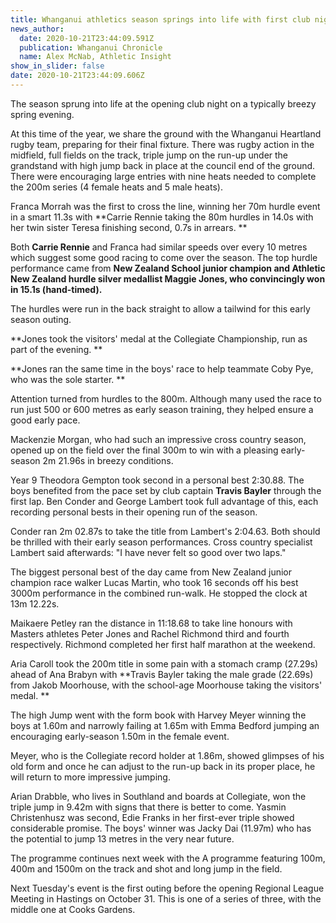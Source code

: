 ```yaml
---
title: Whanganui athletics season springs into life with first club night
news_author:
  date: 2020-10-21T23:44:09.591Z
  publication: Whanganui Chronicle
  name: Alex McNab, Athletic Insight
show_in_slider: false
date: 2020-10-21T23:44:09.606Z
---
```

The season sprung into life at the opening club night on a typically breezy spring evening.

At this time of the year, we share the ground with the Whanganui Heartland rugby team, preparing for their final fixture. There was rugby action in the midfield, full fields on the track, triple jump on the run-up under the grandstand with high jump back in place at the council end of the ground. There were encouraging large entries with nine heats needed to complete the 200m series (4 female heats and 5 male heats).

Franca Morrah was the first to cross the line, winning her 70m hurdle event in a smart 11.3s with **Carrie Rennie taking the 80m hurdles in 14.0s with her twin sister Teresa finishing second, 0.7s in arrears.**

Both **Carrie Rennie** and Franca had similar speeds over every 10 metres which suggest some good racing to come over the season. The top hurdle performance came from **New Zealand School junior champion and Athletic New Zealand hurdle silver medallist Maggie Jones, who convincingly won in 15.1s (hand-timed).**

The hurdles were run in the back straight to allow a tailwind for this early season outing.

**Jones took the visitors' medal at the Collegiate Championship, run as part of the evening.**

**Jones ran the same time in the boys' race to help teammate Coby Pye, who was the sole starter.**

Attention turned from hurdles to the 800m. Although many used the race to run just 500 or 600 metres as early season training, they helped ensure a good early pace.

Mackenzie Morgan, who had such an impressive cross country season, opened up on the field over the final 300m to win with a pleasing early-season 2m 21.96s in breezy conditions.

Year 9 Theodora Gempton took second in a personal best 2:30.88. The boys benefited from the pace set by club captain **Travis Bayler** through the first lap. Ben Conder and George Lambert took full advantage of this, each recording personal bests in their opening run of the season.

Conder ran 2m 02.87s to take the title from Lambert's 2:04.63. Both should be thrilled with their early season performances. Cross country specialist Lambert said afterwards: "I have never felt so good over two laps."

The biggest personal best of the day came from New Zealand junior champion race walker Lucas Martin, who took 16 seconds off his best 3000m performance in the combined run-walk. He stopped the clock at 13m 12.22s.

Maikaere Petley ran the distance in 11:18.68 to take line honours with Masters athletes Peter Jones and Rachel Richmond third and fourth respectively. Richmond completed her first half marathon at the weekend.

Aria Caroll took the 200m title in some pain with a stomach cramp (27.29s) ahead of Ana Brabyn with **Travis Bayler taking the male grade (22.69s) from Jakob Moorhouse, with the school-age Moorhouse taking the visitors' medal.**

The high Jump went with the form book with Harvey Meyer winning the boys at 1.60m and narrowly failing at 1.65m with Emma Bedford jumping an encouraging early-season 1.50m in the female event.

Meyer, who is the Collegiate record holder at 1.86m, showed glimpses of his old form and once he can adjust to the run-up back in its proper place, he will return to more impressive jumping.

Arian Drabble, who lives in Southland and boards at Collegiate, won the triple jump in 9.42m with signs that there is better to come. Yasmin Christenhusz was second, Edie Franks in her first-ever triple showed considerable promise. The boys' winner was Jacky Dai (11.97m) who has the potential to jump 13 metres in the very near future.

The programme continues next week with the A programme featuring 100m, 400m and 1500m on the track and shot and long jump in the field.

Next Tuesday's event is the first outing before the opening Regional League Meeting in Hastings on October 31. This is one of a series of three, with the middle one at Cooks Gardens.